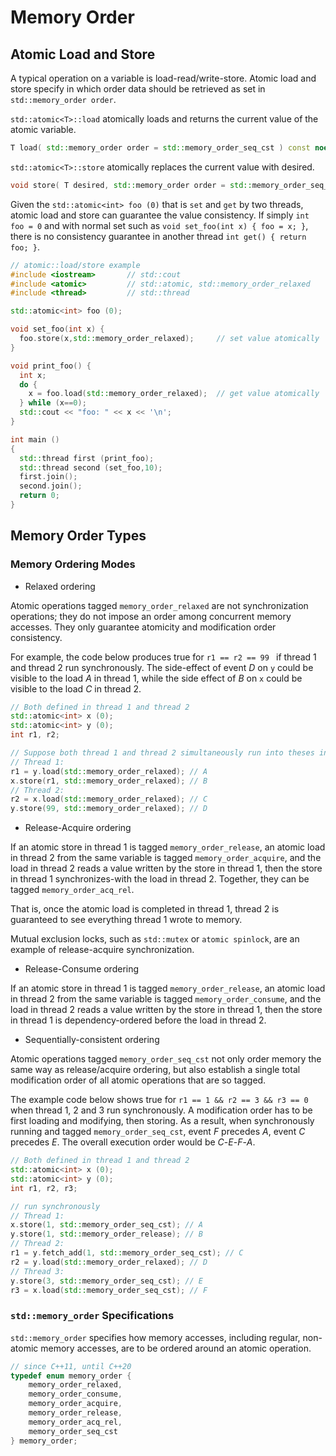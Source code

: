 # Memory Order

## Atomic Load and Store

A typical operation on a variable is load-read/write-store. 
Atomic load and store specify in which order data should be retrieved as set in `std::memory_order order`.

`std::atomic<T>::load` atomically loads and returns the current value of the atomic variable. 
```cpp
T load( std::memory_order order = std::memory_order_seq_cst ) const noexcept;
```

`std::atomic<T>::store` atomically replaces the current value with desired.
```cpp
void store( T desired, std::memory_order order = std::memory_order_seq_cst ) noexcept;
```

Given the `std::atomic<int> foo (0)` that is `set` and `get` by two threads, atomic load and store can guarantee the value consistency.
If simply `int foo = 0` and with normal set such as `void set_foo(int x) { foo = x; }`, there is no consistency guarantee in another thread `int get() { return foo; }`.
```cpp
// atomic::load/store example
#include <iostream>       // std::cout
#include <atomic>         // std::atomic, std::memory_order_relaxed
#include <thread>         // std::thread

std::atomic<int> foo (0);

void set_foo(int x) {
  foo.store(x,std::memory_order_relaxed);     // set value atomically
}

void print_foo() {
  int x;
  do {
    x = foo.load(std::memory_order_relaxed);  // get value atomically
  } while (x==0);
  std::cout << "foo: " << x << '\n';
}

int main ()
{
  std::thread first (print_foo);
  std::thread second (set_foo,10);
  first.join();
  second.join();
  return 0;
}
```

## Memory Order Types

### Memory Ordering Modes

* Relaxed ordering

Atomic operations tagged `memory_order_relaxed` are not synchronization operations; they do not impose an order among concurrent memory accesses. 
They only guarantee atomicity and modification order consistency.

For example, the code below produces true for `r1 == r2 == 99 ` if thread 1 and thread 2 run synchronously.
The side-effect of event $D$ on `y` could be visible to the load $A$ in thread 1, while the side effect of $B$ on `x` could be visible to the load $C$ in thread 2.
```cpp
// Both defined in thread 1 and thread 2
std::atomic<int> x (0);
std::atomic<int> y (0);
int r1, r2;

// Suppose both thread 1 and thread 2 simultaneously run into theses instructions
// Thread 1:
r1 = y.load(std::memory_order_relaxed); // A
x.store(r1, std::memory_order_relaxed); // B
// Thread 2:
r2 = x.load(std::memory_order_relaxed); // C 
y.store(99, std::memory_order_relaxed); // D
```

* Release-Acquire ordering

If an atomic store in thread 1 is tagged `memory_order_release`, an atomic load in thread 2 from the same variable is tagged `memory_order_acquire`, 
and the load in thread 2 reads a value written by the store in thread 1, then the store in thread 1 synchronizes-with the load in thread 2.
Together, they can be tagged `memory_order_acq_rel`.

That is, once the atomic load is completed in thread 1, thread 2 is guaranteed to see everything thread 1 wrote to memory.

Mutual exclusion locks, such as `std::mutex` or `atomic spinlock`, are an example of release-acquire synchronization.

* Release-Consume ordering

If an atomic store in thread 1 is tagged `memory_order_release`, an atomic load in thread 2 from the same variable is tagged `memory_order_consume`, 
and the load in thread 2 reads a value written by the store in thread 1, then the store in thread 1 is dependency-ordered before the load in thread 2.

* Sequentially-consistent ordering

Atomic operations tagged `memory_order_seq_cst` not only order memory the same way as release/acquire ordering, but also establish a single total modification order of all atomic operations that are so tagged.

The example code below shows true for `r1 == 1 && r2 == 3 && r3 == 0` when thread 1, 2 and 3 run synchronously.
A modification order has to be first loading and modifying, then storing. As a result, when synchronously running and tagged `memory_order_seq_cst`, event $F$ precedes $A$, event $C$ precedes $E$.
The overall execution order would be $C$-$E$-$F$-$A$.
```cpp
// Both defined in thread 1 and thread 2
std::atomic<int> x (0);
std::atomic<int> y (0);
int r1, r2, r3;

// run synchronously
// Thread 1:
x.store(1, std::memory_order_seq_cst); // A
y.store(1, std::memory_order_release); // B
// Thread 2:
r1 = y.fetch_add(1, std::memory_order_seq_cst); // C
r2 = y.load(std::memory_order_relaxed); // D
// Thread 3:
y.store(3, std::memory_order_seq_cst); // E
r3 = x.load(std::memory_order_seq_cst); // F
```

### `std::memory_order` Specifications

`std::memory_order` specifies how memory accesses, including regular, non-atomic memory accesses, are to be ordered around an atomic operation.

```cpp
// since C++11, until C++20
typedef enum memory_order {
    memory_order_relaxed,
    memory_order_consume,
    memory_order_acquire,
    memory_order_release,
    memory_order_acq_rel,
    memory_order_seq_cst
} memory_order;
```
